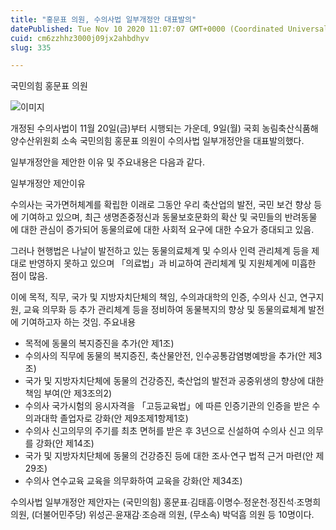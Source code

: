 ```yaml
---
title: "홍문표 의원, 수의사법 일부개정안 대표발의"
datePublished: Tue Nov 10 2020 11:07:07 GMT+0000 (Coordinated Universal Time)
cuid: cm6zzhhz3000j09jx2ahbdhyv
slug: 335

---
```



국민의힘 홍문표 의원

![이미지](https://cdn.hashnode.com/res/hashnode/image/upload/v1739248222074/32bcc34d-7b5b-4d38-aad4-93150ccc3269.jpeg)

개정된 수의사법이 11월 20일(금)부터 시행되는 가운데, 9일(월) 국회 농림축산식품해양수산위원회 소속 국민의힘 홍문표 의원이 수의사법 일부개정안을 대표발의했다.

일부개정안을 제안한 이유 및 주요내용은 다음과 같다.

일부개정안 제안이유

수의사는 국가면허체계를 확립한 이래로 그동안 우리 축산업의 발전, 국민 보건 향상 등에 기여하고 있으며, 최근 생명존중정신과 동물보호문화의 확산 및 국민들의 반려동물에 대한 관심이 증가되어 동물의료에 대한 사회적 요구에 대한 수요가 증대되고 있음.

그러나 현행법은 나날이 발전하고 있는 동물의료체계 및 수의사 인력 관리체계 등을 제대로 반영하지 못하고 있으며 「의료법」과 비교하여 관리체계 및 지원체계에 미흡한 점이 많음.

이에 목적, 직무, 국가 및 지방자치단체의 책임, 수의과대학의 인증, 수의사 신고, 연구지원, 교육 의무화 등 추가 관리체계 등을 정비하여 동물복지의 향상 및 동물의료체계 발전에 기여하고자 하는 것임. 주요내용

- 목적에 동물의 복지증진을 추가(안 제1조)
- 수의사의 직무에 동물의 복지증진, 축산물안전, 인수공통감염병예방을 추가(안 제3조)
- 국가 및 지방자치단체에 동물의 건강증진, 축산업의 발전과 공중위생의 향상에 대한 책임 부여(안 제3조의2)
- 수의사 국가시험의 응시자격을 「고등교육법」에 따른 인증기관의 인증을 받은 수의과대학 졸업자로 강화(안 제9조제1항제1호)
- 수의사 신고의무의 주기를 최초 면허를 받은 후 3년으로 신설하여 수의사 신고 의무를 강화(안 제14조)
- 국가 및 지방자치단체에 동물의 건강증진 등에 대한 조사·연구 법적 근거 마련(안 제29조)
- 수의사 연수교육 교육을 의무화하여 교육을 강화(안 제34조)

수의사법 일부개정안 제안자는 (국민의힘) 홍문표∙김태흠∙이명수∙정운천∙정진석∙조명희 의원, (더불어민주당) 위성곤∙윤재감∙조승래 의원, (무소속) 박덕흠 의원 등 10명이다.